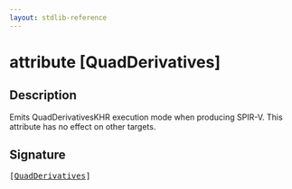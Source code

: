 ```yaml
---
layout: stdlib-reference
---
```


# attribute [QuadDerivatives]

## Description

Emits <span class='code'>QuadDerivativesKHR</span> execution mode when producing SPIR-V.
This attribute has no effect on other targets.


## Signature

<pre>
[<a href=".">QuadDerivatives</a>]
</pre>

